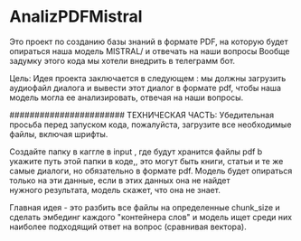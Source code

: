 # AnalizPDFMistral
Это проект по созданию базы знаний в формате PDF, на которую будет опираться наша модель MISTRAL/ и отвечать на наши вопросы
Вообще задумку этого кода мы хотели внедрить в телеграмм бот.

Цель:
Идея проекта заключается в следующем : мы должны загрузить аудиофайл  диалога и вывести этот диалог в формате pdf, чтобы наша модель могла ее анализировать, отвечая на наши вопросы.



 #######################
 ТЕХНИЧЕСКАЯ ЧАСТЬ:
  Убедительная просьба перед запуском кода, пожалуйста, загрузите все необходимые файлы, включая шрифты.
  

   Создайте папку в каггле в input , где будут хранится файлы pdf b укажите путь этой папки в коде,, это могут быть книги, статьи и те же самые диалоги, но обязательно в формате pdf. Модель будет опираться только на эти данные, если в этих данных она не найдет       
   нужного результата, модель скажет, что она не знает. 

   Главная идея - это разбить все файлы на определенные chunk_size и сделать эмбединг каждого "контейнера слов" и модель ищет среди них наиболее подходящий ответ на вопрос (сравнивая вектора).
